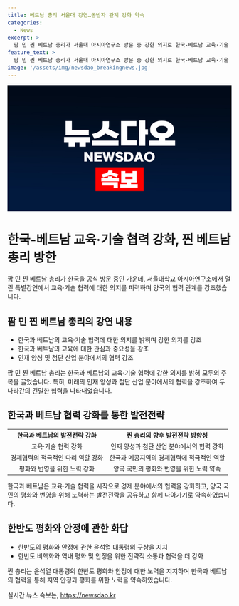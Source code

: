```yaml
---
title: 베트남 총리 서울대 강연…동반자 관계 강화 약속
categories:
  - News
excerpt: >
  팜 민 찐 베트남 총리가 서울대 아시아연구소 방문 중 강한 의지로 한국-베트남 교육·기술 협력을 강조했다. 그는 양국의 교육 중요성과 산업 분야 협력을 강조하며, 각국의 지도자들의 의지가 중요하다고 강조했다. 또한, 찐 총리는 한국의 경제 협력과 평화, 번영을 약속하며, 한반도의 평화와 안정을 위한 협력을 더 강화해 나가자고 말했다.
feature_text: >
  팜 민 찐 베트남 총리가 서울대 아시아연구소 방문 중 강한 의지로 한국-베트남 교육·기술 협력을 강조했다. 그는 양국의 교육 중요성과 산업 분야 협력을 강조하며, 각국의 지도자들의 의지가 중요하다고 강조했다. 또한, 찐 총리는 한국의 경제 협력과 평화, 번영을 약속하며, 한반도의 평화와 안정을 위한 협력을 더 강화해 나가자고 말했다.
image: '/assets/img/newsdao_breakingnews.jpg'
---
```


<p><img src="/assets/img/newsdao_breakingnews.jpg" alt="flaretime 속보" /></p>

<h1>한국-베트남 교육·기술 협력 강화, 찐 베트남 총리 방한</h1>

<p data-ke-size="size16">팜 민 찐 베트남 총리가 한국을 공식 방문 중인 가운데, 서울대학교 아시아연구소에서 열린 특별강연에서 교육·기술 협력에 대한 의지를 피력하며 양국의 협력 관계를 강조했습니다. </p>

<h2 data-ke-size="size26">팜 민 찐 베트남 총리의 강연 내용</h2>

<ul>
<li>한국과 베트남의 교육·기술 협력에 대한 의지를 밝히며 강한 의지를 강조</li>
<li>한국과 베트남의 교육에 대한 관심과 중요성을 강조</li>
<li>인재 양성 및 첨단 산업 분야에서의 협력 강조</li>
</ul>

<p data-ke-size="size16">팜 민 찐 베트남 총리는 한국과 베트남의 교육·기술 협력에 강한 의지를 밝혀 모두의 주목을 끌었습니다. 특히, 미래의 인재 양성과 첨단 산업 분야에서의 협력을 강조하여 두 나라간의 긴밀한 협력을 나타내었습니다.</p>

<h2 data-ke-size="size26">한국과 베트남 협력 강화를 통한 발전전략</h2>

<table>
<tr>
<td style="text-align: center; height: 17px;"><b>한국과 베트남의 발전전략 강화</b></td>
<td style="text-align: center; height: 17px;"><b>찐 총리의 향후 발전전략 방향성</b></td>
</tr>
<tr>
<td style="text-align: center; height: 17px;">교육·기술 협력 강화</td>
<td style="text-align: center; height: 17px;">인재 양성과 첨단 산업 분야에서의 협력 강화</td>
</tr>
<tr>
<td style="text-align: center; height: 17px;">경제협력의 적극적인 다리 역할 강화</td>
<td style="text-align: center; height: 17px;">한국과 메콩지역의 경제협력에 적극적인 역할</td>
</tr>
<tr>
<td style="text-align: center; height: 17px;">평화와 번영을 위한 노력 강화</td>
<td style="text-align: center; height: 17px;">양국 국민의 평화와 번영을 위한 노력 약속</td>
</tr>
</table>

<p data-ke-size="size16">한국과 베트남은 교육·기술 협력을 시작으로 경제 분야에서의 협력을 강화하고, 양국 국민의 평화와 번영을 위해 노력하는 발전전략을 공유하고 함께 나아가기로 약속하였습니다. </p>

<h2 data-ke-size="size26">한반도 평화와 안정에 관한 화답</h2>

<ul>
<li>한반도의 평화와 안정에 관한 윤석열 대통령의 구상을 지지</li>
<li>한반도 비핵화와 역내 평화 및 안정을 위한 전략적 소통과 협력을 더 강화</li>
</ul>

<p data-ke-size="size16">찐 총리는 윤석열 대통령의 한반도 평화와 안정에 대한 노력을 지지하며 한국과 베트남의 협력을 통해 지역 안정과 평화를 위한 노력을 약속하였습니다.</p>
실시간 뉴스 속보는, <a href="https://newsdao.kr" rel="dofollow">https://newsdao.kr</a>


